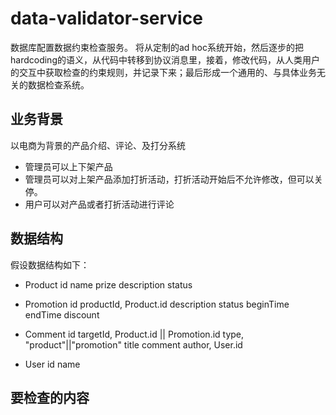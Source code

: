 # data-validator-service
数据库配置数据约束检查服务。
将从定制的ad hoc系统开始，然后逐步的把hardcoding的语义，从代码中转移到协议消息里，接着，修改代码，从人类用户的交互中获取检查的约束规则，并记录下来；最后形成一个通用的、与具体业务无关的数据检查系统。

## 业务背景

以电商为背景的产品介绍、评论、及打分系统
* 管理员可以上下架产品
* 管理员可以对上架产品添加打折活动，打折活动开始后不允许修改，但可以关停。
* 用户可以对产品或者打折活动进行评论

## 数据结构
假设数据结构如下：

* Product
  id
  name
  prize
  description
  status

* Promotion
  id
  productId,  Product.id
  description
  status
  beginTime
  endTime
  discount

* Comment
  id
  targetId, Product.id || Promotion.id
  type,  "product"||"promotion"
  title
  comment
  author, User.id

* User
  id
  name



## 要检查的内容

